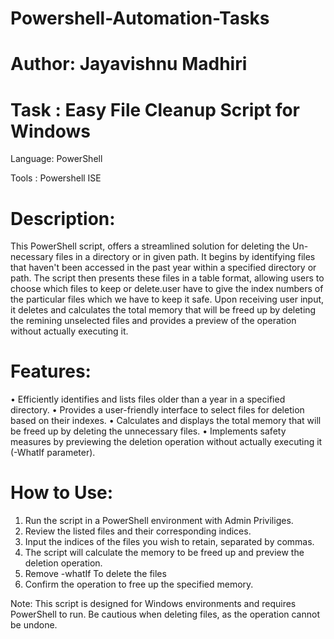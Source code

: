 # Powershell-Automation-Tasks

# Author: Jayavishnu Madhiri

# Task  : Easy File Cleanup Script for Windows

Language: PowerShell

Tools : Powershell ISE

# Description:

This PowerShell script, offers a streamlined solution for deleting the Un-necessary files in a directory or in given path. It begins by identifying files that haven't been accessed in the past year within a specified directory or path. The script then presents these files in a table format, allowing users to choose which files to keep or delete.user have to give the index numbers of the particular files which we have to keep it safe. Upon receiving user input, it deletes and  calculates the total memory that will be freed up by deleting the remining unselected files and provides a preview of the operation without actually executing it.

# Features:

•	Efficiently identifies and lists files older than a year in a specified directory.
•	Provides a user-friendly interface to select files for deletion based on their indexes.
•	Calculates and displays the total memory that will be freed up by deleting the unnecessary files.
•	Implements safety measures by previewing the deletion operation without actually executing it (-WhatIf parameter).

# How to Use:

1.	Run the script in a PowerShell environment with Admin Priviliges.
2.	Review the listed files and their corresponding indices.
3.	Input the indices of the files you wish to retain, separated by commas.
4.	The script will calculate the memory to be freed up and preview the deletion operation.
5.	Remove -whatIf To delete the files 
6.	Confirm the operation to free up the specified memory.
   
Note: This script is designed for Windows environments and requires PowerShell to run. Be cautious when deleting files, as the operation cannot be undone.

